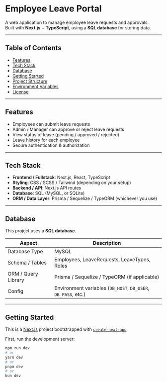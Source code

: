 # Employee Leave Portal

A web application to manage employee leave requests and approvals.  
Built with **Next.js** + **TypeScript**, using a **SQL database** for storing data.

---

## Table of Contents

- [Features](#features)  
- [Tech Stack](#tech-stack)  
- [Database](#database)  
- [Getting Started](#getting-started)  
- [Project Structure](#project-structure)  
- [Environment Variables](#environment-variables)  
- [License](#license)

---

## Features

- Employees can submit leave requests  
- Admin / Manager can approve or reject leave requests  
- View status of leave (pending / approved / rejected)  
- Leave history for each employee   
- Secure authentication & authorization  

---

## Tech Stack

- **Frontend / Fullstack**: Next.js, React, TypeScript  
- **Styling**: CSS / SCSS / Tailwind (depending on your setup)  
- **Backend / API**: Next.js API routes  
- **Database**: SQL (MySQL, or SQLite)  
- **ORM / Data Layer**: Prisma / Sequelize / TypeORM (whichever you use)  

---

## Database

This project uses a **SQL database**.

| Aspect | Description |
|---|---|
| Database Type | MySQL |
| Schema / Tables | Employees, LeaveRequests, LeaveTypes, Roles |
| ORM / Query Library | Prisma / Sequelize / TypeORM (if applicable) |
| Config | Environment variables (`DB_HOST`, `DB_USER`, `DB_PASS`, etc.) |

---

## Getting Started

This is a [Next.js](https://nextjs.org) project bootstrapped with [`create-next-app`](https://nextjs.org/docs/app/api-reference/cli/create-next-app).

First, run the development server:

```bash
npm run dev
# or
yarn dev
# or
pnpm dev
# or
bun dev
